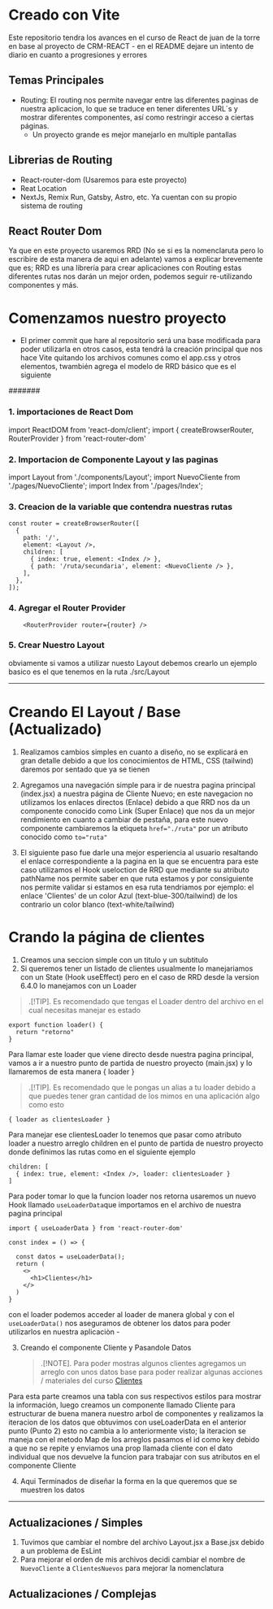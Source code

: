 # Creado con Vite

Este repositorio tendra los avances en el curso de React de juan de la torre en base al proyecto de CRM-REACT - en el README dejare un intento de diario en cuanto a progresiones y errores

## Temas Principales

- Routing: El routing nos permite navegar entre las diferentes paginas de nuestra aplicacion, lo que se traduce en tener diferentes URL´s y mostrar diferentes componentes, así como restringir acceso a ciertas páginas.
  - Un proyecto grande es mejor manejarlo en multiple pantallas

## Librerias de Routing

- React-router-dom (Usaremos para este proyecto)
- Reat Location
- NextJs, Remix Run, Gatsby, Astro, etc. Ya cuentan con su propio sistema de routing

## React Router Dom

Ya que en este proyecto usaremos RRD (No se si es la nomenclaruta pero lo escribire de esta manera de aqui en adelante)
vamos a explicar brevemente que es; RRD es una librería para crear aplicaciones con Routing estas diferentes rutas nos
darán un mejor orden, podemos seguir re-utilizando componentes y más.

# Comenzamos nuestro proyecto

- El primer commit que hare al repositorio será una base modificada para poder utilizarla en otros casos, esta tendrá
  la creación principal que nos hace Vite quitando los archivos comunes como el app.css y otros elementos, twambién agrega el modelo de RRD básico que es el siguiente

#######

### 1. importaciones de React Dom

import ReactDOM from 'react-dom/client';
import { createBrowserRouter, RouterProvider } from 'react-router-dom'

### 2. Importacion de Componente Layout y las paginas

import Layout from './components/Layout';
import NuevoCliente from './pages/NuevoCliente';
import Index from './pages/Index';

### 3. Creacion de la variable que contendra nuestras rutas

```
const router = createBrowserRouter([
  {
    path: '/',
    element: <Layout />,
    children: [
      { index: true, element: <Index /> },
      { path: '/ruta/secundaria', element: <NuevoCliente /> },
    ],
  },
]);
```

### 4. Agregar el Router Provider

        <RouterProvider router={router} />

### 5. Crear Nuestro Layout

obviamente si vamos a utilizar nuesto Layout debemos crearlo un ejemplo basico es el que tenemos en la ruta ./src/Layout

---

# Creando El Layout / Base (Actualizado)

1.  Realizamos cambios simples en cuanto a diseño, no se explicará en gran detalle debido a que los conocimientos de HTML, CSS (tailwind) daremos por sentado que ya se tienen

2.  Agregamos una navegación simple para ir de nuestra pagina principal (index.jsx) a nuestra página de Cliente Nuevo; en este navegacion no utilizamos los enlaces directos (<a>Enlace</a>) debido a que RRD nos da un componente conocido como Link (<Link>Super Enlace</Link>) que nos da un mejor rendimiento en cuanto a cambiar de pestaña, para este nuevo componente cambiaremos la etiqueta `href="./ruta"` por un atributo conocido como `to="ruta"`

3.  El siguiente paso fue darle una mejor esperiencia al usuario resaltando el enlace correspondiente a la pagina en la que se encuentra para este caso utilizamos el Hook useloction de RRD que mediante su atributo pathName nos permite saber en que ruta estamos y por consiguiente nos permite validar si estamos en esa ruta tendriamos por ejemplo: el enlace 'Clientes' de un color Azul (text-blue-300/tailwind) de los contrario un color blanco (text-white/tailwind)

# Crando la página de clientes

1. Creamos una seccion simple con un titulo y un subtitulo
2. Si queremos tener un listado de clientes usualmente lo manejariamos con un State (Hook useEffect) pero en el caso de RRD desde la version 6.4.0 lo manejamos con un Loader

> .[!TIP].
> Es recomendado que tengas el Loader dentro del archivo en el cual necesitas manejar es estado

    export function loader() {
      return "retorno"
    }

Para llamar este loader que viene directo desde nuestra pagina principal, vamos a ir a nuestro punto de partida de nuestro proyecto (main.jsx) y lo llamaremos de esta manera { loader }

> .[!TIP].
> Es recomendado que le pongas un alias a tu loader debido a que puedes tener gran cantidad de los mimos en una aplicación algo como esto

`{ loader as clientesLoader }`

Para manejar ese clientesLoader lo tenemos que pasar como atributo loader a nuestro arreglo children en el punto de partida de nuestro proyecto donde definimos las rutas como en el siguiente ejemplo

    children: [
      { index: true, element: <Index />, loader: clientesLoader }
    ]

Para poder tomar lo que la funcion loader nos retorna usaremos un nuevo Hook llamado `useLoaderData`que importamos en el archivo de nuestra pagina principal

    import { useLoaderData } from 'react-router-dom'

    const index = () => {

      const datos = useLoaderData();
      return (
        <>
          <h1>Clientes</h1>
        </>
      )
    }

con el loader podemos acceder al loader de manera global y con el `useLoaderData()` nos aseguramos de obtener los datos para poder utilizarlos en nuestra aplicaciòn -

3. Creando el componente Cliente y Pasandole Datos
   > .[!NOTE].
   > Para poder mostras algunos clientes agregamos un arreglo con unos datos base para poder realizar algunas acciones / materiales del curso [Clientes](https://gist.github.com/codigoconjuan/e8157b390eee8a7d7bb861343340b3a0)

Para esta parte creamos una tabla con sus respectivos estilos para mostrar la información, luego creamos un componente llamado Cliente para estructurar de buena manera nuestro arbol de componentes y realizamos la iteracion de los datos que obtuvimos con useLoaderData en el anterior punto (Punto 2) esto no cambia a lo anteriormente visto; la iteracion se maneja con el metodo Map de los arreglos pasamos el id como key debido a que no se repite y enviamos una prop llamada cliente con el dato individual que nos devuelve la funcion para trabajar con sus atributos en el componente Cliente

4. Aqui Terminados de diseñar la forma en la que queremos que se muestren los datos

---

## Actualizaciones / Simples

1. Tuvimos que cambiar el nombre del archivo Layout.jsx a Base.jsx debido a un problema de EsLint
2. Para mejorar el orden de mis archivos decidi cambiar el nombre de `NuevoCliente` a `ClientesNuevos` para mejorar la nomenclatura

## Actualizaciones / Complejas
